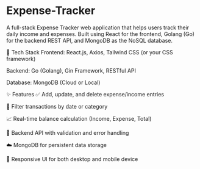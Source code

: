 # Expense-Tracker


A full-stack Expense Tracker web application that helps users track their daily income and expenses. Built using React for the frontend, Golang (Go) for the backend REST API, and MongoDB as the NoSQL database.

🔧 Tech Stack
Frontend: React.js, Axios, Tailwind CSS (or your CSS framework)

Backend: Go (Golang), Gin Framework, RESTful API

Database: MongoDB (Cloud or Local)

✨ Features
✅ Add, update, and delete expense/income entries

📅 Filter transactions by date or category

📈 Real-time balance calculation (Income, Expense, Total)

🔐 Backend API with validation and error handling

☁️ MongoDB for persistent data storage

🧭 Responsive UI for both desktop and mobile device
